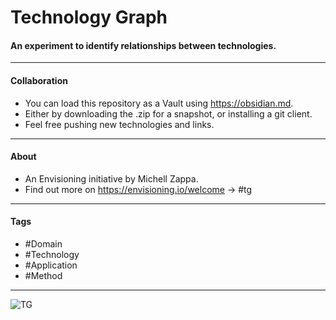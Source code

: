 # Technology Graph

#### An experiment to identify relationships between technologies.

---

#### Collaboration
- You can load this repository as a Vault using https://obsidian.md.
- Either by downloading the .zip for a snapshot, or installing a git client.
- Feel free pushing new technologies and links.

---

#### About
- An Envisioning initiative by Michell Zappa.
- Find out more on https://envisioning.io/welcome -> #tg

---

#### Tags
- #Domain 
- #Technology 
- #Application 
- #Method 

---


![TG](•/TG.png)